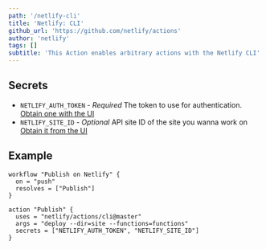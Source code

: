 ```yaml
---
path: '/netlify-cli'
title: 'Netlify: CLI'
github_url: 'https://github.com/netlify/actions'
author: 'netlify'
tags: []
subtitle: 'This Action enables arbitrary actions with the Netlify CLI'
---
```


## Secrets

- `NETLIFY_AUTH_TOKEN` - _Required_ The token to use for authentication.
  [Obtain one with the UI](https://www.netlify.com/docs/cli/#obtain-a-token-in-the-netlify-ui)
- `NETLIFY_SITE_ID` - _Optional_ API site ID of the site you wanna work on
  [Obtain it from the UI](https://www.netlify.com/docs/cli/#link-with-an-environment-variable)

## Example

```hcl
workflow "Publish on Netlify" {
  on = "push"
  resolves = ["Publish"]
}

action "Publish" {
  uses = "netlify/actions/cli@master"
  args = "deploy --dir=site --functions=functions"
  secrets = ["NETLIFY_AUTH_TOKEN", "NETLIFY_SITE_ID"]
}
```
